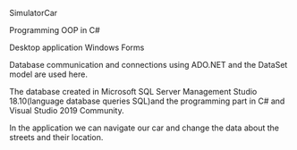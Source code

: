 SimulatorCar

Programming OOP in C#

Desktop application Windows Forms

Database communication and connections using ADO.NET and the DataSet model are used here.

The database created in Microsoft SQL Server Management Studio 18.10(language database queries SQL)and the programming part in C# and Visual Studio 2019 Community.

In the application we can navigate our car and change the data about the streets and their location.



